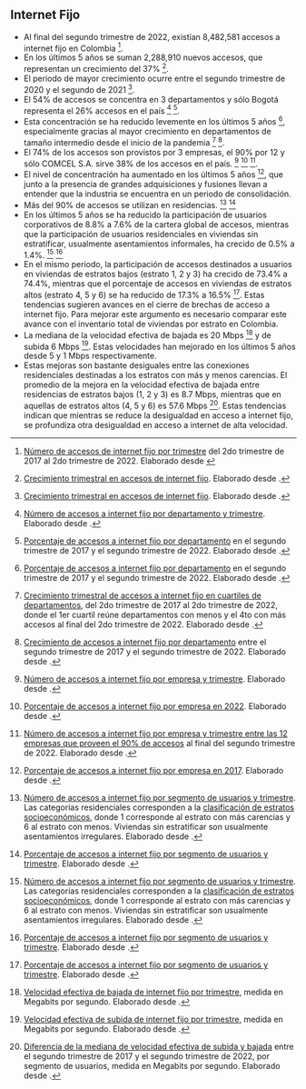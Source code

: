 ## Internet Fijo

- Al final del segundo trimestre de 2022, existían 8,482,581 accesos a internet fijo en Colombia [^2]. 
- En los últimos 5 años se suman 2,288,910 nuevos accesos, que representan un crecimiento del 37% [^3]. 
- El periodo de mayor crecimiento ocurre entre el segundo trimestre de 2020 y el segundo de 2021 [^3]. 
- El 54% de accesos se concentra en 3 departamentos y sólo Bogotá representa el 26% accesos en el país [^4] [^5]. 
- Esta concentración se ha reducido levemente en los últimos 5 años [^5], especialmente gracias al mayor crecimiento en departamentos de tamaño intermedio desde el inicio de la pandemia [^6] [^7].
- El 74% de los accesos son provistos por 3 empresas, el 90% por 12 y sólo COMCEL S.A. sirve 38% de los accesos en el país. [^8] [^9] [^11]. 
- El nivel de concentración ha aumentado en los últimos 5 años [^10], que junto a la presencia de grandes adquisiciones y fusiones llevan a entender que la industria se encuentra en un periodo de consolidación.
- Más del 90% de accesos se utilizan en residencias. [^12] [^13]
- En los últimos 5 años se ha reducido la participación de usuarios corporativos de 8.8% a 7.6% de la cartera global de accesos, mientras que la participación de usuarios residenciales en viviendas sin estratificar, usualmente asentamientos informales, ha crecido de 0.5% a 1.4%. [^12] [^13] 
- En el mismo periodo, la participación de accesos destinados a usuarios en viviendas de estratos bajos (estrato 1, 2 y 3) ha crecido de 73.4% a 74.4%, mientras que el porcentaje de accesos en viviendas de estratos altos (estrato 4, 5 y 6) se ha reducido de 17.3% a 16.5% [^13]. Estas tendencias sugieren avances en el cierre de brechas de acceso a internet fijo. Para mejorar este argumento es necesario comparar este avance con el inventario total de viviendas por estrato en Colombia.
- La mediana de la velocidad efectiva de bajada es 20 Mbps [^14] y de subida 6 Mbps [^15]. Estas velocidades han mejorado en los últimos 5 años desde 5 y 1 Mbps respectivamente. 
- Estas mejoras son bastante desiguales entre las conexiones residenciales destinadas a los estratos con más y menos carencias. El promedio de la mejora en la velocidad efectiva de bajada entre residencias de estratos bajos (1, 2 y 3) es 8.7 Mbps, mientras que en aquellas de estratos altos (4, 5 y 6) es 57.6 Mbps [^18]. Estas tendencias indican que mientras se reduce la desigualdad en acceso a internet fijo, se profundiza otra desigualdad en acceso a internet de alta velocidad.



[^1]: Accesos de Internet Fijo desde 2017-2T. Un dataset construído por la Comisión de Regulación de Comunicaciones y publicado en [postdata.gov.co](https://postdata.gov.co/dataset/suscriptores-e-ingresos-de-internet-fijo/resource/540ea080-bf16-4d63-911f-3b4814e8e4f1#{}). Accedido el 15 de Octubre de 2022. 
[^2]: [Número de accesos de internet fijo por trimestre](data/internetfijo_accesos.csv) del 2do trimestre de 2017 al 2do trimestre de 2022. Elaborado desde [^1]
[^3]:  [Crecimiento trimestral en accesos de internet fijo](data/internetfijo_accesos_crecimento.csv). Elaborado desde [^1].
[^4]: [Número de accesos a internet fijo por departamento y trimestre](data/internetfijo_accesos_por_departamento.csv). Elaborado desde [^1].
[^5]: [Porcentaje de accesos a internet fijo por departamento](data/internetfijo_accesos_por_departamento_concentracion.csv) en el segundo trimestre de 2017 y el segundo trimestre de 2022.  Elaborado desde [^1].
[^6]: [Crecimiento trimestral de accesos a internet fijo en cuartiles de departamentos](data/internetfijo_accesos_por_departamento_crecimiento_cuartiles.csv), del 2do trimestre de 2017 al 2do trimestre de 2022, donde el 1er cuartil reúne departamentos con menos y  el 4to con más accesos al final del 2do trimestre de 2022. Elaborado desde [^1].
[^7]: [Crecimiento de accesos a internet fijo por departamento](data/internetfijo_accesos_por_departamento_crecimiento.csv) entre el segundo trimestre de 2017 y el segundo trimestre de 2022. Elaborado desde [^1].
[^8]: [Número de accesos a internet fijo por empresa y trimestre](data/internetfijo_accesos_por_empresa.csv). Elaborado desde [^1].
[^9]: [Porcentaje de accesos a internet fijo por empresa en 2022](data/internetfijo_accesos_por_empresa_concentracion.csv). Elaborado desde [^1]. 
[^10]: [Porcentaje de accesos a internet fijo por empresa en 2017](data/internetfijo_accesos_por_empresa_concentracion_2017.csv). Elaborado desde [^1]. 
[^11]: [Número de accesos a internet fijo por empresa y trimestre entre las 12 empresas que proveen el 90% de accesos](data/internetfijo_accesos_por_empresa_top12.csv) al final del segundo trimestre de 2022. Elaborado desde [^1].
[^12]: [Número de accesos a internet fijo por segmento de usuarios y trimestre](data/internetfijo_accesos_por_segmento.csv). Las categorías residenciales corresponden a la [clasificación de estratos socioeconómicos](https://es.wikipedia.org/wiki/Estratificaci%C3%B3n_socioecon%C3%B3mica_en_Colombia), donde 1 corresponde al estrato con más carencias y 6 al estrato con menos. Viviendas sin estratificar son usualmente asentamientos irregulares. Elaborado desde [^1].
[^13]: [Porcentaje de accesos a internet fijo por segmento de usuarios y trimestre](data/internetfijo_accesos_por_segmento_porcentaje.csv). Elaborado desde [^1].
[^14]: [Velocidad efectiva de bajada de internet fijo por trimestre](data/internetfijo_velocidadefectiva_down.csv), medida en Megabits por segundo. Elaborado desde [^1].
[^15]: [Velocidad efectiva de subida de internet fijo por trimestre](data/internetfijo_velocidadefectiva_up.csv), medida en Megabits por segundo. Elaborado desde [^1].
[^16]: [Mediana de la velocidad efectiva de bajada de internet fijo por segmento y trimestre](data/internetfijo_velocidadefectiva_down_segmentos.csv), medida en Megabits por segundo. Elaborado desde [^1].
[^17]: [Mediana de la velocidad efectiva de subida de internet fijo por segmento y trimestre](data/internetfijo_velocidadefectiva_up_segmentos.csv), medida en Megabits por segundo. Elaborado desde [^1].
[^18]: [Diferencia de la mediana de velocidad efectiva de subida y bajada](data/internetfijo_velocidadefectiva_segmentos_cambio_2017_2022.csv) entre el segundo trimestre de 2017 y el segundo trimestre de 2022, por segmento de usuarios, medida en Megabits por segundo. Elaborado desde [^1].